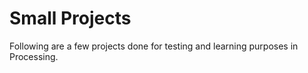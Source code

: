 # Small Projects
 Following are a few projects done for testing and learning purposes in Processing.
